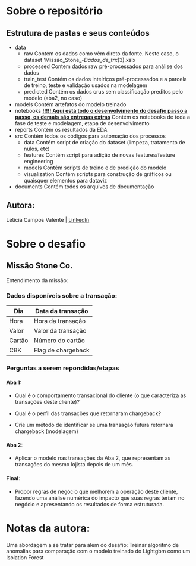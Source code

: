 # Sobre o repositório
## Estrutura de pastas e seus conteúdos
- data
    - raw
        Contem os dados como vêm direto da fonte. Neste caso, o dataset 'Missão_Stone_-_Dados_de_trx_(3).xslx
    - processed
        Contem dados raw pré-processados para análise dos dados
    - train_test
        Contém os dados inteiriços pré-processados e a parcela de treino, teste e validação usados na modelagem
    - predicted
        Contém os dados crus sem classificação preditos pelo modelo (aba2, no caso)
- models
    Contém artefatos do modelo treinado
- notebooks <u>**!!!!! Aqui está todo o desenvolvimento do desafio passo a passo, os demais são entregas extras**</u>
    Contém os notebooks de toda a fase de teste e modelagem, etapa de desenvolvimento
- reports 
    Contém os resultados da EDA
- src
    Contém todos os códigos para automação dos processos
    - data
        Contém script de criação do dataset (limpeza, tratamento de nulos, etc)
    - features
        Contém script para adição de novas features/feature engineering
    - models
        Contém scripts de treino e de predição do modelo
    - visualization
        Contém scripts para construção de gráficos ou quaisquer elementos para dataviz
- documents
    Contém todos os arquivos de documentação

## Autora:
Leticia Campos Valente | [LinkedIn](https://www.linkedin.com/in/leticia-campos-valente/)

# Sobre o desafio
## Missão Stone Co.
Entendimento da missão:
### **Dados disponíveis sobre a transação:**
| Dia    | Data da transação  |
|--------|--------------------|
| Hora   | Hora da transação  |
| Valor  | Valor da transação |
| Cartão | Número do cartão   |
| CBK    | Flag de chargeback |

### **Perguntas a serem repondidas/etapas**
#### Aba 1:
- Qual é o comportamento transacional do cliente (o que caracteriza as transações deste cliente)?

- Qual é o perfil das transações que retornaram chargeback?

- Crie um método de identificar se uma transação futura retornará chargeback (modelagem)

#### Aba 2: 
- Aplicar o modelo nas transações da Aba 2, que representam as transações do mesmo lojista depois de um mês.

#### Final:
- Propor regras de negócio que melhorem a operação deste cliente, fazendo uma análise numérica do impacto que suas regras teriam no negócio e apresentando os resultados de forma estruturada.

# Notas da autora:
Uma abordagem a se tratar para além do desafio: Treinar algoritmo de anomalias para comparação com o modelo treinado do Lightgbm como um Isolation Forest

